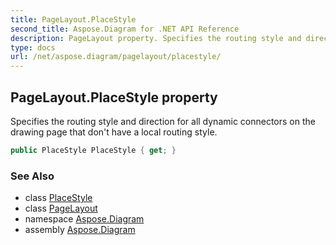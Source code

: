 ```yaml
---
title: PageLayout.PlaceStyle
second_title: Aspose.Diagram for .NET API Reference
description: PageLayout property. Specifies the routing style and direction for all dynamic connectors on the drawing page that dont have a local routing style
type: docs
url: /net/aspose.diagram/pagelayout/placestyle/
---
```

## PageLayout.PlaceStyle property

Specifies the routing style and direction for all dynamic connectors on the drawing page that don't have a local routing style.

```csharp
public PlaceStyle PlaceStyle { get; }
```

### See Also

* class [PlaceStyle](../../placestyle/)
* class [PageLayout](../)
* namespace [Aspose.Diagram](../../pagelayout/)
* assembly [Aspose.Diagram](../../../)


